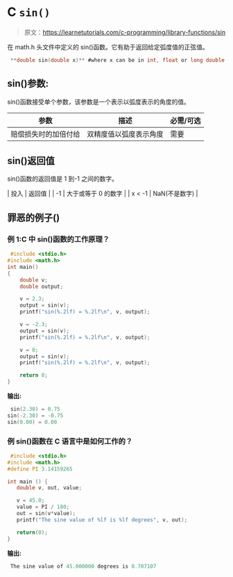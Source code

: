 # C `sin()`

> 原文：<https://learnetutorials.com/c-programming/library-functions/sin>

在 math.h 头文件中定义的 sin()函数。它有助于返回给定弧度值的正弦值。

```c
 **double sin(double x)** #where x can be in int, float or long double 

```

## sin()参数:

sin()函数接受单个参数，该参数是一个表示以弧度表示的角度的值。

| 参数 | 描述 | 必需/可选 |
| --- | --- | --- |
| 赔偿损失时的加倍付给 | 双精度值以弧度表示角度 | 需要 |

## sin()返回值

sin()函数的返回值是 1 到-1 之间的数字。

| 投入 | 返回值 |
| -1 | 大于或等于 0 的数字 |
| x < -1 | NaN(不是数字) |

## 罪恶的例子()

### 例 1:C 中 sin()函数的工作原理？

```c
 #include <stdio.h>
#include <math.h>
int main()
{
    double v;
    double output;

    v = 2.3;
    output = sin(v);
    printf("sin(%.2lf) = %.2lf\n", v, output);

    v = -2.3;
    output = sin(v);
    printf("sin(%.2lf) = %.2lf\n", v, output);

    v = 0;
    output = sin(v);
    printf("sin(%.2lf) = %.2lf\n", v, output);

    return 0;
} 

```

**输出:**

```c
 sin(2.30) = 0.75
sin(-2.30) = -0.75
sin(0.00) = 0.00 
```

### 例 sin()函数在 C 语言中是如何工作的？

```c
 #include <stdio.h>
#include <math.h>
#define PI 3.14159265

int main () {
   double v, out, value;

   v = 45.0;
   value = PI / 180;
   out = sin(v*value);
   printf("The sine value of %lf is %lf degrees", v, out);

   return(0);
} 

```

**输出:**

```c
 The sine value of 45.000000 degrees is 0.707107 
```